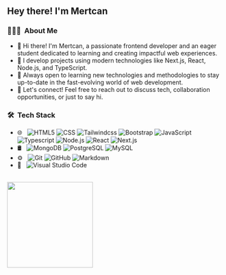 <h2> Hey there! I'm Mertcan</h2>

<h3> 👨🏻‍💻 &nbsp;About Me </h3>

- 👋 Hi there! I'm Mertcan, a passionate frontend developer and an eager student dedicated to learning and creating impactful web experiences.
- 🔭 I develop projects using modern technologies like Next.js, React, Node.js, and TypeScript.
- 🌱 Always open to learning new technologies and methodologies to stay up-to-date in the fast-evolving world of web development.
- 💬 Let's connect! Feel free to reach out to discuss tech, collaboration opportunities, or just to say hi.

<h3> 🛠 &nbsp;Tech Stack</h3>

- 🌐 &nbsp;
  ![HTML5](https://img.shields.io/badge/-HTML5-333333?style=flat&logo=HTML5)
  ![CSS](https://img.shields.io/badge/-CSS-333333?style=flat&logo=CSS3&logoColor=1572B6)
  ![Tailwindcss](https://img.shields.io/badge/tailwindcss-333333?style=flat&logo=tailwindcss)
  ![Bootstrap](https://img.shields.io/badge/-Bootstrap-333333?style=flat&logo=bootstrap&logoColor=563D7C)
  ![JavaScript](https://img.shields.io/badge/-JavaScript-333333?style=flat&logo=javascript)
  ![Typescript](https://shields.io/badge/TypeScript-333333?style=flat&logo=TypeScript)
  ![Node.js](https://img.shields.io/badge/-Node.js-333333?style=flat&logo=node.js)
  ![React](https://img.shields.io/badge/-React-333333?style=flat&logo=react)
  ![Next.js](https://img.shields.io/badge/next.js-333333?style=flat&logo=nextdotjs&logoColor=white)
- 🛢 &nbsp;
  ![MongoDB](https://img.shields.io/badge/-MongoDB-333333?style=flat&logo=mongodb)
  ![PostgreSQL](https://img.shields.io/badge/postgresql-333333?style=flat&logo=postgresql&logoColor=white)
  ![MySQL](https://img.shields.io/badge/-MySQL-333333?style=flat&logo=mysql)
- ⚙️ &nbsp;
  ![Git](https://img.shields.io/badge/-Git-333333?style=flat&logo=git)
  ![GitHub](https://img.shields.io/badge/-GitHub-333333?style=flat&logo=github)
  ![Markdown](https://img.shields.io/badge/-Markdown-333333?style=flat&logo=markdown)
- 🔧 &nbsp;
  ![Visual Studio Code](https://img.shields.io/badge/-Visual%20Studio%20Code-333333?style=flat&logo=visual-studio-code&logoColor=007ACC)

<br/>

<img height="200em" src="https://github-readme-stats.vercel.app/api/top-langs/?username=mertcanoncul0" />



